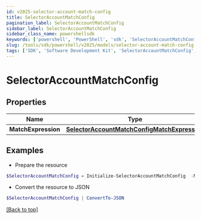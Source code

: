 ```yaml
---
id: v2025-selector-account-match-config
title: SelectorAccountMatchConfig
pagination_label: SelectorAccountMatchConfig
sidebar_label: SelectorAccountMatchConfig
sidebar_class_name: powershellsdk
keywords: ['powershell', 'PowerShell', 'sdk', 'SelectorAccountMatchConfig', 'V2025SelectorAccountMatchConfig'] 
slug: /tools/sdk/powershell/v2025/models/selector-account-match-config
tags: ['SDK', 'Software Development Kit', 'SelectorAccountMatchConfig', 'V2025SelectorAccountMatchConfig']
---
```



# SelectorAccountMatchConfig

## Properties

Name | Type | Description | Notes
------------ | ------------- | ------------- | -------------
**MatchExpression** | [**SelectorAccountMatchConfigMatchExpression**](selector-account-match-config-match-expression) |  | [optional] 

## Examples

- Prepare the resource
```powershell
$SelectorAccountMatchConfig = Initialize-SelectorAccountMatchConfig  -MatchExpression null
```

- Convert the resource to JSON
```powershell
$SelectorAccountMatchConfig | ConvertTo-JSON
```


[[Back to top]](#) 

